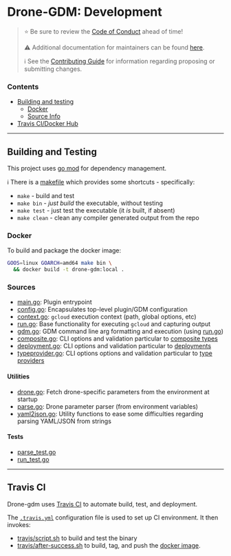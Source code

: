 # Drone-GDM: Development

> :star: Be sure to review the [Code of Conduct](../CODE_OF_CONDUCT.md) ahead of time!
>
> :warning: Additional documentation for maintainers can be found  [here](./MAINTAINING.md).
>
> :information_source: See the [Contributing Guide](../CONTRIBUTING.md) for information regarding
> proposing or submitting changes.

### Contents

 - [Building and testing](#building-and-testing)
   - [Docker](#docker)
   - [Source Info](#sources)
 - [Travis CI/Docker Hub](#travis-ci)

----

## Building and Testing

This project uses [go mod](https://blog.golang.org/using-go-modules) for dependency management.

:information_source: There is a [makefile](../makefile) which provides some shortcuts - specifically:
 - `make` - build and test
 - `make bin` - _just build_ the executable, without testing
 - `make test` - just test the executable (it _is_ built, if absent)
 - `make clean` - clean any compiler generated output from the repo

### Docker

To build and package the docker image:

```bash
GOOS=linux GOARCH=amd64 make bin \
  && docker build -t drone-gdm:local .
```

### Sources
 - [main.go](../cmd/drone-gdm/main.go): Plugin entrypoint
 - [config.go](../internal/plugin/config.go): Encapsulates top-level plugin/GDM configuration
 - [context.go](../internal/plugin/context.go): `gcloud` execution context (path, global options, etc)
 - [run.go](../internal/plugin/run.go): Base functionality for executing `gcloud` and capturing output
 - [gdm.go](../internal/plugin/gdm.go): GDM command line arg formatting and execution (using [run.go](../internal/plugin/run.go))
 - [composite.go](../internal/plugin/composite.go): CLI options and validation particular to [composite types](https://cloud.google.com/deployment-manager/docs/fundamentals#composite_types)
 - [deployment.go](../internal/plugin/deployment.go): CLI options and validation particular to [deployments](https://cloud.google.com/deployment-manager/docs/fundamentals#deployment)
 - [typeprovider.go](../internal/plugin/typeprovider.go): CLI options options and validation particular to [type providers](https://cloud.google.com/deployment-manager/docs/fundamentals#basetypes)

#### Utilities
 - [drone.go](../internal/plugin/drone.go): Fetch drone-specific parameters from the environment at startup
 - [parse.go](../internal/plugin/parse.go): Drone parameter parser (from environment variables)
 - [yaml2json.go](../internal/plugin/yaml2json.go): Utility functions to ease some difficulties regarding parsing YAML/JSON from strings

#### Tests
 - [parse_test.go](../internal/plugin/parse_test.go)
 - [run_test.go](../internal/plugin/run_test.go)

----

## Travis CI

Drone-gdm uses [Travis CI](https://travis-ci.org/) to automate build, test, and deployment.

The [`.travis.yml`](../.travis.yml) configuration file is used to set up CI environment. It then
invokes:

 - [travis/script.sh](../travis/script.sh) to build and test the binary
 - [travis/after-success.sh](../travis/after-success.sh) to build, tag, and push the [docker image](https://hub.docker.com/r/nytimes/drone-gdm).

